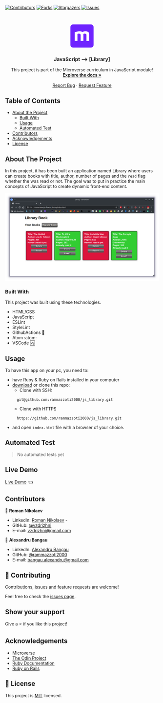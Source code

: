 <!--
*** Thanks for checking out this README Template. If you have a suggestion that would
*** make this better, please fork the repo and create a pull request or simply open
*** an issue with the tag "enhancement".
*** Thanks again! Now go create something AMAZING! :D
-->

<!-- PROJECT SHIELDS -->
<!--
*** I'm using markdown "reference style" links for readability.
*** Reference links are enclosed in brackets [ ] instead of parentheses ( ).
*** See the bottom of this document for the declaration of the reference variables
*** for contributors-url, forks-url, etc. This is an optional, concise syntax you may use.
*** https://www.markdownguide.org/basic-syntax/#reference-style-links
-->
[![Contributors][contributors-shield]][contributors-url]
[![Forks][forks-shield]][forks-url]
[![Stargazers][stars-shield]][stars-url]
[![Issues][issues-shield]][issues-url]


<!-- PROJECT LOGO -->
<br />
<p align="center">
  <a href="https://github.com/rammazzoti2000/js_library">
    <img src="assets/images/microverse.png" alt="Logo" width="80" height="80">
  </a>

  <h3 align="center">JavaScript --> [Library]</h3>

  <p align="center">
    This project is part of the Microverse curriculum in JavaScript module!
    <br />
    <a href="https://github.com/rammazzoti2000/js_library"><strong>Explore the docs »</strong></a>
    <br />
    <br />
    <a href="https://github.com/rammazzoti2000/js_library/issues">Report Bug</a>
    ·
    <a href="https://github.com/rammazzoti2000/js_library/issues">Request Feature</a>
  </p>
</p>

<!-- TABLE OF CONTENTS -->
## Table of Contents

* [About the Project](#about-the-project)
  * [Built With](#built-with)
  * [Usage](#usage)
  * [Automated Test](#automated-test)
* [Contributors](#contributors)
* [Acknowledgements](#acknowledgements)
* [License](#license)

<!-- ABOUT THE PROJECT -->
## About The Project

In this project, it has been built an application named Library where users can create books with title, author, number of pages and the `read` flag whether the was read or not. The goal was to put in practice the main concepts of JavaScript to create dynamic front-end content.

![screenshot](assets/images/screenshot.png)

### Built With
This project was built using these technologies.
* HTML/CSS
* JavaScript
* ESLint
* StyleLint
* GithubActions :muscle:
* Atom :atom:
* VSCode :vs:

<!-- INSTALLATION -->
## Usage

To have this app on your pc, you need to:
* have Ruby & Ruby on Rails installed in your computer
* [download](https://github.com/rammazzoti2000/js_library/archive/develop.zip) or clone this repo:
  - Clone with SSH:
  ```
    git@github.com:rammazzoti2000/js_library.git
  ```
  - Clone with HTTPS
  ```
    https://github.com/rammazzoti2000/js_library.git
  ```
- and open ```index.html``` file with a browser of your choice.

## Automated Test
 > No automated tests yet

## Live Demo
[Live Demo](https://rammazzoti2000.github.io/js_library/) :point_left:

<!-- CONTACT -->
## Contributors

👤 **Roman Nikolaev**

- LinkedIn: [Roman Nikolaev](https://www.linkedin.com/in/roman-nikolaev-65b639197/) -
- GitHub: [@vzdrizhni](https://github.com/vzdrizhni)
- E-mail: vzdrizhni@gmail.com

👤 **Alexandru Bangau**

- LinkedIn: [Alexandru Bangau](https://www.linkedin.com/in/alexandru-bangau/)
- GitHub: [@rammazzoti2000](https://github.com/rammazzoti2000)
- E-mail: bangau.alexandru@gmail.com

## :handshake: Contributing

Contributions, issues and feature requests are welcome!

Feel free to check the [issues page](https://github.com/rammazzoti2000/js_library/issues).

## Show your support

Give a :star: if you like this project!


<!-- ACKNOWLEDGEMENTS -->
## Acknowledgements
* [Microverse](https://www.microverse.org/)
* [The Odin Project](https://www.theodinproject.com/)
* [Ruby Documentation](https://www.ruby-lang.org/en/documentation/)
* [Ruby on Rails](https://rubyonrails.org/)

<!-- MARKDOWN LINKS & IMAGES -->
<!-- https://www.markdownguide.org/basic-syntax/#reference-style-links -->
[contributors-shield]: https://img.shields.io/github/contributors/rammazzoti2000/js_library.svg?style=flat-square
[contributors-url]: https://github.com/rammazzoti2000/js_library/graphs/contributors
[forks-shield]: https://img.shields.io/github/forks/rammazzoti2000/js_library.svg?style=flat-square
[forks-url]: https://github.com/rammazzoti2000/js_library/network/members
[stars-shield]: https://img.shields.io/github/stars/rammazzoti2000/js_library.svg?style=flat-square
[stars-url]: https://github.com/rammazzoti2000/js_library/stargazers
[issues-shield]: https://img.shields.io/github/issues/rammazzoti2000/js_library.svg?style=flat-square
[issues-url]: https://github.com/rammazzoti2000/js_library/issues

## 📝 License

This project is [MIT](https://opensource.org/licenses/MIT) licensed.
